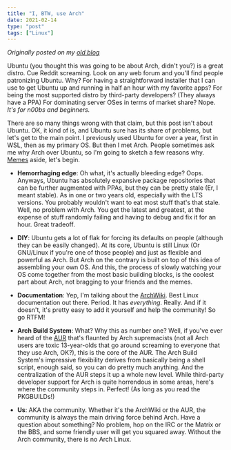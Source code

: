 ```yaml
---
title: "I, BTW, use Arch"
date: 2021-02-14
type: "post"
tags: ["Linux"]
---
```



*Originally posted on my [old blog](https://git.exozy.me/a/blog/src/branch/main/_posts/2021-02-14-i-btw-use-arch.md)*


Ubuntu (you thought this was going to be about Arch, didn't you?) is a great distro. Cue Reddit screaming. Look on any web forum and you'll find people patronizing Ubuntu. Why? For having a straightforward installer that I can use to get Ubuntu up and running in half an hour with my favorite apps? For being the most supported distro by third-party developers? (They always have a PPA) For dominating server OSes in terms of market share? Nope. *It's for n00bs and beginners.*

There are so many things wrong with that claim, but this post isn't about Ubuntu. OK, it kind of is, and Ubuntu sure has its share of problems, but let's get to the main point. I previously used Ubuntu for over a year, first in WSL, then as my primary OS. But then I met Arch. People sometimes ask me why Arch over Ubuntu, so I'm going to sketch a few reasons why. [Memes](/posts/arch-memes) aside, let's begin.

- **Hemorrhaging edge**: Oh what, it's actually bleeding edge? Oops. Anyways, Ubuntu has absolutely expansive package repositories that can be further augmented with PPAs, but they can be pretty stale (Er, I meant stable). As in one or two years old, especially with the LTS versions. You probably wouldn't want to eat most stuff that's that stale. Well, no problem with Arch. You get the latest and greatest, at the expense of stuff randomly failing and having to debug and fix it for an hour. Great tradeoff.

- **DIY**: Ubuntu gets a lot of flak for forcing its defaults on people (although they can be easily changed). At its core, Ubuntu is still Linux (Or GNU/Linux if you're one of those people) and just as flexible and powerful as Arch. But Arch on the contrary is built on top of this idea of assembling your own OS. And this, the process of slowly watching your OS come together from the most basic building blocks, is the coolest part about Arch, not bragging to your friends and the memes.

- **Documentation**: Yep, I'm talking about the [ArchWiki](https://wiki.archlinux.org/index.php/Main_page). Best Linux documentation out there. Period. It has *everything*. Really. And if it doesn't, it's pretty easy to add it yourself and help the community! So go RTFM!

- **Arch Build System**: What? Why this as number one? Well, if you've ever heard of the [AUR](aur.archlinux.org/) that's flaunted by Arch supremacists (not all Arch users are toxic 13-year-olds that go around screaming to everyone that they use Arch, OK?), this is the core of the AUR. The Arch Build System's impressive flexibility derives from basically being a shell script, enough said, so you can do pretty much anything. And the centralization of the AUR steps it up a whole new level. While third-party developer support for Arch is quite horrendous in some areas, here's where the community steps in. Perfect! (As long as you read the PKGBUILDs!)

- **Us**: AKA the community. Whether it's the ArchWiki or the AUR, the community is always the main driving force behind Arch. Have a question about something? No problem, hop on the IRC or the Matrix or the BBS, and some friendly user will get you squared away. Without the Arch community, there is no Arch Linux.

